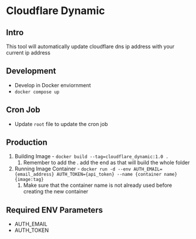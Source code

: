 # Cloudflare Dynamic

## Intro
This tool will automatically update cloudflare dns ip address with your current ip address

## Development
- Develop in Docker enviornment
- `docker compose up`

## Cron Job
- Update `root` file to update the cron job

## Production
1. Building Image - `docker build --tag=cloudflare_dynamic:1.0 .`
    1. Remember to add the . add the end as that will build the whole folder
1. Running Image Container - `docker run -d --env AUTH_EMAIL={email_address} AUTH_TOKEN={api_token} --name {container name} {image:tag}`
    1. Make sure that the container name is not already used before creating the new container

## Required ENV Parameters
- AUTH_EMAIL
- AUTH_TOKEN
